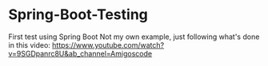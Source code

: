 # Spring-Boot-Testing
First test using Spring Boot
Not my own example, just following what's done in this video: https://www.youtube.com/watch?v=9SGDpanrc8U&ab_channel=Amigoscode
